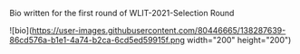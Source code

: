 Bio written for the first round of WLIT-2021-Selection Round

![bio](https://user-images.githubusercontent.com/80446665/138287639-86cd576a-b1e1-4a74-b2ca-6cd5ed59915f.png width="200" height="200")
